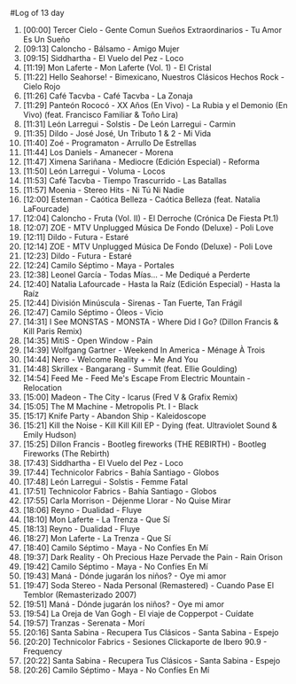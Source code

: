 #Log of 13 day

1. [00:00] Tercer Cielo - Gente Comun Sueños Extraordinarios - Tu Amor Es Un Sueño
1. [09:13] Caloncho - Bálsamo - Amigo Mujer
1. [09:15] Siddhartha - El Vuelo del Pez - Loco
1. [11:19] Mon Laferte - Mon Laferte (Vol. 1) - El Cristal
1. [11:22] Hello Seahorse! - Bimexicano, Nuestros Clásicos Hechos Rock - Cielo Rojo
1. [11:26] Café Tacvba - Café Tacvba - La Zonaja
1. [11:29] Panteón Rococó - XX Años (En Vivo) - La Rubia y el Demonio (En Vivo) (feat. Francisco Familiar & Toño Lira)
1. [11:31] León Larregui - Solstis - De León Larregui - Carmin
1. [11:35] Dildo - José José, Un Tributo 1 & 2 - Mi Vida
1. [11:40] Zoé - Programaton - Arrullo De Estrellas
1. [11:44] Los Daniels - Amanecer - Morena
1. [11:47] Ximena Sariñana - Mediocre (Edición Especial) - Reforma
1. [11:50] León Larregui - Voluma - Locos
1. [11:53] Café Tacvba - Tiempo Trascurrido - Las Batallas
1. [11:57] Moenia - Stereo Hits - Ni Tú Ni Nadie
1. [12:00] Esteman - Caótica Belleza - Caótica Belleza (feat. Natalia LaFourcade)
1. [12:04] Caloncho - Fruta (Vol. II) - El Derroche (Crónica De Fiesta Pt.1)
1. [12:07] ZOE - MTV Unplugged Música De Fondo (Deluxe) - Poli Love
1. [12:11] Dildo - Futura - Estaré
1. [12:14] ZOE - MTV Unplugged Música De Fondo (Deluxe) - Poli Love
1. [12:23] Dildo - Futura - Estaré
1. [12:24] Camilo Séptimo - Maya - Portales
1. [12:38] Leonel García - Todas Mías... - Me Dediqué a Perderte
1. [12:40] Natalia Lafourcade - Hasta la Raíz (Edición Especial) - Hasta la Raíz
1. [12:44] División Minúscula - Sirenas - Tan Fuerte, Tan Frágil
1. [12:47] Camilo Séptimo - Óleos - Vicio
1. [14:31] I See MONSTAS - MONSTA - Where Did I Go? (Dillon Francis & Kill Paris Remix)
1. [14:35] MitiS - Open Window - Pain
1. [14:39] Wolfgang Gartner - Weekend In America - Ménage À Trois
1. [14:44] Nero - Welcome Reality + - Me And You
1. [14:48] Skrillex - Bangarang - Summit (feat. Ellie Goulding)
1. [14:54] Feed Me - Feed Me's Escape From Electric Mountain - Relocation
1. [15:00] Madeon - The City - Icarus (Fred V & Grafix Remix)
1. [15:05] The M Machine - Metropolis Pt. I - Black
1. [15:17] Knife Party - Abandon Ship - Kaleidoscope
1. [15:21] Kill the Noise - Kill Kill Kill EP - Dying (feat. Ultraviolet Sound & Emily Hudson)
1. [15:25] Dillon Francis - Bootleg fireworks (THE REBIRTH) - Bootleg Fireworks (The Rebirth)
1. [17:43] Siddhartha - El Vuelo del Pez - Loco
1. [17:44] Technicolor Fabrics - Bahía Santiago - Globos
1. [17:48] León Larregui - Solstis - Femme Fatal
1. [17:51] Technicolor Fabrics - Bahía Santiago - Globos
1. [17:55] Carla Morrison - Déjenme Llorar - No Quise Mirar
1. [18:06] Reyno - Dualidad - Fluye
1. [18:10] Mon Laferte - La Trenza - Que Sí
1. [18:13] Reyno - Dualidad - Fluye
1. [18:27] Mon Laferte - La Trenza - Que Sí
1. [18:40] Camilo Séptimo - Maya - No Confíes En Mí
1. [19:37] Dark Reality - Oh Precious Haze Pervade the Pain - Rain Orison
1. [19:42] Camilo Séptimo - Maya - No Confíes En Mí
1. [19:43] Maná - Dónde jugarán los niños? - Oye mi amor
1. [19:47] Soda Stereo - Nada Personal (Remastered) - Cuando Pase El Temblor (Remasterizado 2007)
1. [19:51] Maná - Dónde jugarán los niños? - Oye mi amor
1. [19:54] La Oreja de Van Gogh - El viaje de Copperpot - Cuídate
1. [19:57] Tranzas - Serenata - Morí
1. [20:16] Santa Sabina - Recupera Tus Clásicos - Santa Sabina - Espejo
1. [20:20] Technicolor Fabrics - Sesiones Clickaporte de Ibero 90.9 - Frequency
1. [20:22] Santa Sabina - Recupera Tus Clásicos - Santa Sabina - Espejo
1. [20:26] Camilo Séptimo - Maya - No Confíes En Mí
